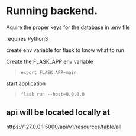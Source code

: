 # Running backend.

Aquire the proper keys for the database in .env file

requires Python3


create env variable for flask to know what to run

Create the FLASK_APP env variable

> ```export FLASK_APP=main```

start application

> ```flask run --host=0.0.0.0```

## api will be located locally at
https://127.0.0.1:5000/api/v1/resources/table/all